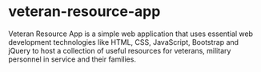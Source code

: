 # veteran-resource-app

Veteran Resource App is a simple web application that uses essential web development technologies like HTML, CSS, JavaScript, Bootstrap and jQuery to host a collection of useful resources for veterans, military personnel in service and their families. 

